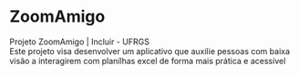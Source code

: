 # ZoomAmigo
Projeto ZoomAmigo | Incluir - UFRGS
<br/> Este projeto visa desenvolver um aplicativo que auxilie pessoas com baixa visão a interagirem com planílhas excel de forma mais prática e acessível